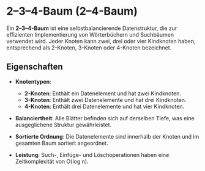 # 2–3–4-Baum (2–4-Baum)

Ein **2–3–4-Baum** ist eine selbstbalancierende Datenstruktur, 
die zur effizienten Implementierung von Wörterbüchern und Suchbäumen verwendet wird. 
Jeder Knoten kann zwei, drei oder vier Kindknoten haben, entsprechend als 2-Knoten, 3-Knoten oder 4-Knoten bezeichnet.

## Eigenschaften

- **Knotentypen**:
    - **2-Knoten**: Enthält ein Datenelement und hat zwei Kindknoten.
    - **3-Knoten**: Enthält zwei Datenelemente und hat drei Kindknoten.
    - **4-Knoten**: Enthält drei Datenelemente und hat vier Kindknoten.

- **Balanciertheit**: Alle Blätter befinden sich auf derselben Tiefe, was eine ausgeglichene Struktur gewährleistet.
- **Sortierte Ordnung**: Die Datenelemente sind innerhalb der Knoten und im gesamten Baum sortiert angeordnet.
- **Leistung**: Such-, Einfüge- und Löschoperationen haben eine Zeitkomplexität von O(log n).

